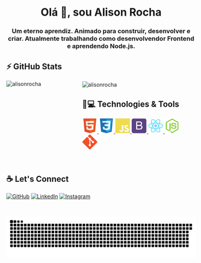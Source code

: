 <h1 align = "center"> Olá 👋, sou Alison Rocha </h1>
<h3 align = "center"> Um eterno aprendiz. Animado para construir, desenvolver e criar. Atualmente trabalhando como desenvolvendor Frontend e aprendendo Node.js.</h3>

## ⚡ GitHub Stats

<div>
  <img align="left"
     width="40%" height="180em"
    src="https://github-readme-stats.vercel.app/api?username=alisonrocha&show_icons=true&theme=nightowl"
    alt="alisonrocha"
  />
	
  <img align="center" 
    width="33%" height="180em" 
    src="https://github-readme-stats.vercel.app/api/top-langs/?username=alisonrocha&layout=compact&theme=nightowl"
    alt="alisonrocha"
  />
</div>

## 🚀💻 Technologies & Tools
<p align="left">  
    <a href="https://www.w3.org/html/" target="_blank"> 
        <code><img src="https://raw.githubusercontent.com/devicons/devicon/master/icons/html5/html5-original.svg" alt="html5" width="40" height="40"/></code> 
    </a>  
    <a href="https://www.w3schools.com/css/" target="_blank"> 
        <code><img src="https://raw.githubusercontent.com/devicons/devicon/master/icons/css3/css3-original.svg" alt="css3" width="40" height="40"/></code>  
    </a> 
    <a href="https://developer.mozilla.org/en-US/docs/Web/JavaScript" target="_blank"> 
        <code><img src="https://raw.githubusercontent.com/devicons/devicon/master/icons/javascript/javascript-plain.svg" alt="javascript" width="40" height="40"/></code>  
    </a>
    <a href="https://getbootstrap.com" target="_blank"> 
        <code><img src="https://raw.githubusercontent.com/devicons/devicon/master/icons/bootstrap/bootstrap-plain.svg" alt="bootstrap" width="40" height="40"/></code>  
    </a>
    <a href="https://reactjs.org//" target="_blank"> 
        <code><img src="https://raw.githubusercontent.com/devicons/devicon/master/icons/react/react-original.svg" alt="react" width="40" height="40"/></code>  
    </a>
     <a href="https://nodejs.org/en/" target="_blank"> 
        <code><img src="https://raw.githubusercontent.com/devicons/devicon/master/icons/nodejs/nodejs-original.svg" alt="nodejs" width="40" height="40"/></code>  
    </a>   
    <a href="https://git-scm.com/" target="_blank"> 
        <code><img src="https://raw.githubusercontent.com/devicons/devicon/master/icons/git/git-original.svg" alt="git" width="40" height="40"/></code>  
    </a>    
</p>

&nbsp; 

## :coffee: Let's Connect 
<p align="left">
	<a href="https://github.com/alisonrocha"><img src="https://img.icons8.com/bubbles/50/000000/github.png" alt="GitHub"/></a>
	<a href="https://www.linkedin.com/in/alison-rocha-dev/"><img src="https://img.icons8.com/bubbles/50/000000/linkedin.png" alt="LinkedIn"/></a>
	<a href="https://www.instagram.com/rochaoff/"><img src="https://img.icons8.com/bubbles/50/000000/instagram.png" alt="Instagram"/></a>
</p>

&nbsp; 

<p align="left">
<img src="github-contribution-grid-snake.svg"/>
</p>
  
